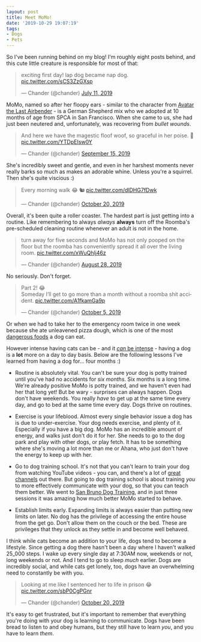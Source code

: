 ```yaml
---
layout: post
title: Meet MoMo!
date: '2019-10-29 19:07:19'
tags:
- Dogs
- Pets
---
```


So I've been running behind on my blog! I'm roughly eight posts behind, and this cute little creature is responsible for most of that:

<blockquote class="twitter-tweet"><p lang="en" dir="ltr">exciting first day! lap dog became nap dog. <a href="https://t.co/sCS3ZzGXsp">pic.twitter.com/sCS3ZzGXsp</a></p>&mdash; Chander (@chander) <a href="https://twitter.com/chander/status/1149182558317363200?ref_src=twsrc%5Etfw">July 11, 2019</a></blockquote> <script async src="https://platform.twitter.com/widgets.js" charset="utf-8"></script>

MoMo, named so after her floopy ears - similar to the character from [Avatar the Last Airbender](https://avatar.fandom.com/wiki/Momo) - is a German Shepherd mix who we adopted at 10 months of age from SPCA in San Francisco. When she came to us, she had just been neutered and, unfortunately, was recovering from _bullet wounds_.

<blockquote class="twitter-tweet"><p lang="en" dir="ltr">And here we have the magestic floof woof, so graceful in her poise. 🐶 <a href="https://t.co/YTDpEIsw0Y">pic.twitter.com/YTDpEIsw0Y</a></p>&mdash; Chander (@chander) <a href="https://twitter.com/chander/status/1173080750964346880?ref_src=twsrc%5Etfw">September 15, 2019</a></blockquote> <script async src="https://platform.twitter.com/widgets.js" charset="utf-8"></script>

She's incredibly sweet and gentle, and even in her harshest moments never really barks so much as makes an adorable whine. Unless you're a squirrel. Then she's quite viscious :)

<blockquote class="twitter-tweet"><p lang="en" dir="ltr">Every morning walk 😂 🐿 <a href="https://t.co/dlDHG7fDwk">pic.twitter.com/dlDHG7fDwk</a></p>&mdash; Chander (@chander) <a href="https://twitter.com/chander/status/1185962264962056193?ref_src=twsrc%5Etfw">October 20, 2019</a></blockquote> <script async src="https://platform.twitter.com/widgets.js" charset="utf-8"></script>

Overall, it's been quite a roller coaster. The hardest part is just getting into a routine. Like remembering to always _always_ **always** turn off the Roomba's pre-scheduled cleaning routine whenever an adult is not in the home.

<blockquote class="twitter-tweet"><p lang="en" dir="ltr">turn away for five seconds and MoMo has not only pooped on the floor but the roomba has conveniently spread it all over the living room. <a href="https://t.co/xWuQhlj46z">pic.twitter.com/xWuQhlj46z</a></p>&mdash; Chander (@chander) <a href="https://twitter.com/chander/status/1166590447713751041?ref_src=twsrc%5Etfw">August 28, 2019</a></blockquote> <script async src="https://platform.twitter.com/widgets.js" charset="utf-8"></script>

No seriously. Don't forget.

<blockquote class="twitter-tweet"><p lang="en" dir="ltr">Part 2! 😂<br>Someday I’ll get to go more than a month without a roomba shit accident. <a href="https://t.co/A1fkamGa9p">pic.twitter.com/A1fkamGa9p</a></p>&mdash; Chander (@chander) <a href="https://twitter.com/chander/status/1180386807587885056?ref_src=twsrc%5Etfw">October 5, 2019</a></blockquote> <script async src="https://platform.twitter.com/widgets.js" charset="utf-8"></script>

Or when we had to take her to the emergency room twice in one week because she ate unleavened pizza dough, which is one of the most [dangerous foods](https://www.akc.org/expert-advice/nutrition/can-dogs-eat-bread/) a dog can eat.

However intense having cats can be - and it [_can_ be intense](https://notablog.xyz/2015/10/20/new-experiences.html) - having a dog is a **lot** more on a day to day basis. Below are the following lessons I've learned from having a dog for... four months :)

* Routine is absolutely vital. You can't be sure your dog is potty trained until you've had no accidents for _six months_. Six months is a long time. We're already positive MoMo is potty trained, and we haven't even had her that long yet! But be wary - surprises can always happen. Dogs don't have weekends. You really _have_ to get up at the same time every day, and go to bed at the same time every day. Dogs thrive on routines.

* Exercise is your lifeblood. Almost every single behavior issue a dog has is due to under-exercise. Your dog needs exercise, and plenty of it. Especially if you have a big dog. MoMo has an incredible amount of energy, and walks just don't do it for her. She needs to go to the dog park and play with other dogs, or play fetch. It has to be something where she's moving a lot more than me or Ahana, who just don't have the energy to keep up with her.

* Go to dog training school. It's not that you can't learn to train your dog from watching YouTube videos - you can, and there's a lot of [great channels](https://www.youtube.com/user/zakgeorge21) out there. But going to dog training school is about training _you_ to more effectively communicate with your dog, so that you can teach them better. We went to [San Bruno Dog Training](https://www.sbdos.com), and in just three sessions it was amazing how much better MoMo started to behave.

* Establish limits early. Expanding limits is always easier than putting new limits on later. No dog has the privilege of accessing the entire house from the get go. Don't allow them on the couch or the bed. These are privileges that they unlock as they settle in and become well behaved.

I think while cats become an addition to your life, dogs tend to become a lifestyle. Since getting a dog there hasn't been a day where I haven't walked 25_000 steps. I wake up every single day at 7:30AM now, weekends or not, long weekends or not. And I tend to go to sleep _much_ earlier. Dogs are incredibly social, and while cats get lonely, too, dogs have an overwhelming need to constantly be with you.

<blockquote class="twitter-tweet"><p lang="en" dir="ltr">Looking at me like I sentenced her to life in prison 😂 <a href="https://t.co/sbP0CgPGnr">pic.twitter.com/sbP0CgPGnr</a></p>&mdash; Chander (@chander) <a href="https://twitter.com/chander/status/1185712158807445504?ref_src=twsrc%5Etfw">October 20, 2019</a></blockquote> <script async src="https://platform.twitter.com/widgets.js" charset="utf-8"></script>

It's easy to get frustrated, but it's important to remember that everything you're doing with your dog is learning to communicate. Dogs have been bread to listen to and obey humans, but they still have to learn _you_, and you have to learn _them_.